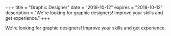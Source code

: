 +++
title = "Graphic Designer"
date = "2018-10-12"
expires = "2018-10-12"
description = "We're looking for graphic designers! Improve your skills and get experience."
+++

We're looking for graphic designers! Improve your skills and get experience.